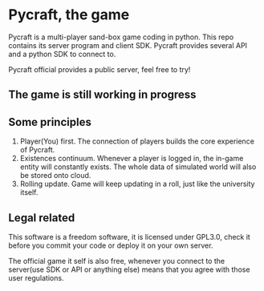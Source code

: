 # Pycraft, the game

Pycraft is a multi-player sand-box game coding in python.
This repo contains its server program and client SDK.
Pycraft provides several API and a python SDK to connect to.

Pycraft official provides a public server, feel free to try!

## The game is still working in progress

## Some principles

1. Player(You) first. The connection of players builds the core experience of Pycraft.
2. Existences continuum. Whenever a player is logged in, the in-game entity will constantly exists. The whole data of simulated world will also be stored onto cloud.
3. Rolling update. Game will keep updating in a roll, just like the university itself.

## Legal related

This software is a freedom software, it is licensed under GPL3.0, check it before you commit your code or deploy it on your own server.

The official game it self is also free, whenever you connect to the server(use SDK or API or anything else) means that you agree with those user regulations.
